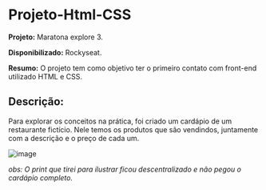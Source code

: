# Projeto-Html-CSS

**Projeto:** Maratona explore 3.

**Disponibilizado:** Rockyseat.

**Resumo:** O projeto tem como objetivo ter o primeiro contato com front-end utilizado HTML e CSS. 


## Descrição:

Para explorar os conceitos na prática, foi criado um cardápio de um restaurante fictício. Nele temos os produtos que são vendindos, juntamente com a descrição e o preço de cada um. 

![image](https://user-images.githubusercontent.com/84606803/213831713-d9194a97-5a5a-4294-93f5-d526712632b4.png)


*obs: O print que tirei para ilustrar ficou descentralizado e não pegou o cardápio completo.* 

